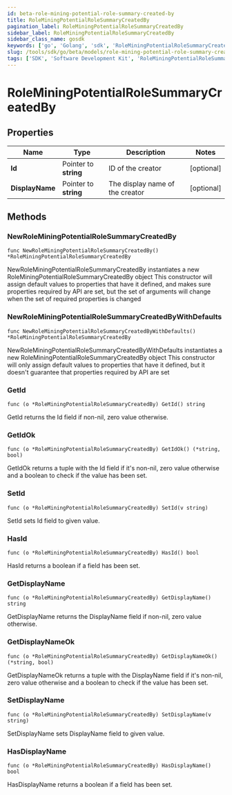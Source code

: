 ```yaml
---
id: beta-role-mining-potential-role-summary-created-by
title: RoleMiningPotentialRoleSummaryCreatedBy
pagination_label: RoleMiningPotentialRoleSummaryCreatedBy
sidebar_label: RoleMiningPotentialRoleSummaryCreatedBy
sidebar_class_name: gosdk
keywords: ['go', 'Golang', 'sdk', 'RoleMiningPotentialRoleSummaryCreatedBy', 'BetaRoleMiningPotentialRoleSummaryCreatedBy'] 
slug: /tools/sdk/go/beta/models/role-mining-potential-role-summary-created-by
tags: ['SDK', 'Software Development Kit', 'RoleMiningPotentialRoleSummaryCreatedBy', 'BetaRoleMiningPotentialRoleSummaryCreatedBy']
---
```


# RoleMiningPotentialRoleSummaryCreatedBy

## Properties

Name | Type | Description | Notes
------------ | ------------- | ------------- | -------------
**Id** | Pointer to **string** | ID of the creator | [optional] 
**DisplayName** | Pointer to **string** | The display name of the creator | [optional] 

## Methods

### NewRoleMiningPotentialRoleSummaryCreatedBy

`func NewRoleMiningPotentialRoleSummaryCreatedBy() *RoleMiningPotentialRoleSummaryCreatedBy`

NewRoleMiningPotentialRoleSummaryCreatedBy instantiates a new RoleMiningPotentialRoleSummaryCreatedBy object
This constructor will assign default values to properties that have it defined,
and makes sure properties required by API are set, but the set of arguments
will change when the set of required properties is changed

### NewRoleMiningPotentialRoleSummaryCreatedByWithDefaults

`func NewRoleMiningPotentialRoleSummaryCreatedByWithDefaults() *RoleMiningPotentialRoleSummaryCreatedBy`

NewRoleMiningPotentialRoleSummaryCreatedByWithDefaults instantiates a new RoleMiningPotentialRoleSummaryCreatedBy object
This constructor will only assign default values to properties that have it defined,
but it doesn't guarantee that properties required by API are set

### GetId

`func (o *RoleMiningPotentialRoleSummaryCreatedBy) GetId() string`

GetId returns the Id field if non-nil, zero value otherwise.

### GetIdOk

`func (o *RoleMiningPotentialRoleSummaryCreatedBy) GetIdOk() (*string, bool)`

GetIdOk returns a tuple with the Id field if it's non-nil, zero value otherwise
and a boolean to check if the value has been set.

### SetId

`func (o *RoleMiningPotentialRoleSummaryCreatedBy) SetId(v string)`

SetId sets Id field to given value.

### HasId

`func (o *RoleMiningPotentialRoleSummaryCreatedBy) HasId() bool`

HasId returns a boolean if a field has been set.

### GetDisplayName

`func (o *RoleMiningPotentialRoleSummaryCreatedBy) GetDisplayName() string`

GetDisplayName returns the DisplayName field if non-nil, zero value otherwise.

### GetDisplayNameOk

`func (o *RoleMiningPotentialRoleSummaryCreatedBy) GetDisplayNameOk() (*string, bool)`

GetDisplayNameOk returns a tuple with the DisplayName field if it's non-nil, zero value otherwise
and a boolean to check if the value has been set.

### SetDisplayName

`func (o *RoleMiningPotentialRoleSummaryCreatedBy) SetDisplayName(v string)`

SetDisplayName sets DisplayName field to given value.

### HasDisplayName

`func (o *RoleMiningPotentialRoleSummaryCreatedBy) HasDisplayName() bool`

HasDisplayName returns a boolean if a field has been set.


